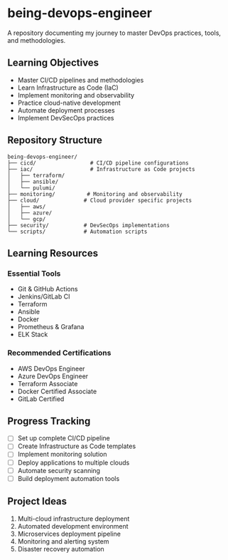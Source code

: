 # being-devops-engineer

A repository documenting my journey to master DevOps practices, tools, and methodologies.

## Learning Objectives

- Master CI/CD pipelines and methodologies
- Learn Infrastructure as Code (IaC)
- Implement monitoring and observability
- Practice cloud-native development
- Automate deployment processes
- Implement DevSecOps practices

## Repository Structure

```
being-devops-engineer/
├── cicd/                 # CI/CD pipeline configurations
├── iac/                  # Infrastructure as Code projects
│   ├── terraform/
│   ├── ansible/
│   └── pulumi/
├── monitoring/          # Monitoring and observability
├── cloud/              # Cloud provider specific projects
│   ├── aws/
│   ├── azure/
│   └── gcp/
├── security/           # DevSecOps implementations
└── scripts/            # Automation scripts
```

## Learning Resources

### Essential Tools
- Git & GitHub Actions
- Jenkins/GitLab CI
- Terraform
- Ansible
- Docker
- Prometheus & Grafana
- ELK Stack

### Recommended Certifications
- AWS DevOps Engineer
- Azure DevOps Engineer
- Terraform Associate
- Docker Certified Associate
- GitLab Certified

## Progress Tracking

- [ ] Set up complete CI/CD pipeline
- [ ] Create Infrastructure as Code templates
- [ ] Implement monitoring solution
- [ ] Deploy applications to multiple clouds
- [ ] Automate security scanning
- [ ] Build deployment automation tools

## Project Ideas

1. Multi-cloud infrastructure deployment
2. Automated development environment
3. Microservices deployment pipeline
4. Monitoring and alerting system
5. Disaster recovery automation
